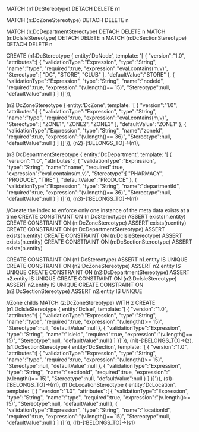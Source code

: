 
MATCH (n1:DcStereotype) DETACH DELETE n1

MATCH (n:DcZoneStereotype) DETACH DELETE n

MATCH (n:DcDepartmentStereotype) DETACH DELETE n
MATCH (n:DcIsleStereotype) DETACH DELETE n
MATCH (n:DcSectionStereotype) DETACH DELETE n

CREATE (n1:DcStereotype { entity:'DcNode', template:  '[  {
                                          "version":"1.0",
                                          "attributes":[
                                        {
                                           "validationType":"Expression",
                                           "type":"String",
                                           "name":"type",
                                           "required":true,
                                           "expression":"eval.contains(m,v)",
                                           "Stereotype":[
                                                     "DC",
                                                     "STORE",
                                                     "CLUB"
                                                   ],
                                           "defaultValue":"STORE"
                                         },
                                         {
                                           "validationType":"Expression",
                                           "type":"String",
                                           "name":"nodeId",
                                           "required":true,
                                           "expression":"(v.length()== 15)",
                                           "Stereotype":null,
                                           "defaultValue":null
                                         }
                                         ]
                                         }]'}),

 (n2:DcZoneStereotype { entity:'DcZone', template:  '[  {
                                          "version":"1.0",
                                          "attributes":[
                                        {
                                           "validationType":"Expression",
                                           "type":"String",
                                           "name":"type",
                                           "required":true,
                                           "expression":"eval.contains(m,v)",
                                           "Stereotype":[
                                                     "ZONE1",
                                                     "ZONE2",
                                                     "ZONE3"
                                                   ],
                                           "defaultValue":"ZONE1"
                                         },
                                         {
                                           "validationType":"Expression",
                                           "type":"String",
                                           "name":"zoneId",
                                           "required":true,
                                           "expression":"(v.length()== 36)",
                                           "Stereotype":null,
                                           "defaultValue":null
                                         }
                                         ]
                                         }]'}),
 (n2)-[:BELONGS_TO]->(n1),

 (n3:DcDepartmentStereotype { entity:'DcDepartment', template:  '[  {
                                          "version":"1.0",
                                          "attributes":[
                                        {
                                           "validationType":"Expression",
                                           "type":"String",
                                           "name":"name",
                                           "required":true,
                                           "expression":"eval.contains(m,v)",
                                           "Stereotype":[
                                                     "PHARMACY",
                                                     "PRODUCE",
                                                     "TIRE"
                                                   ],
                                           "defaultValue":"PRODUCE"
                                         },
                                         {
                                           "validationType":"Expression",
                                           "type":"String",
                                           "name":"departmentId",
                                           "required":true,
                                           "expression":"(v.length()== 36)",
                                           "Stereotype":null,
                                           "defaultValue":null
                                         }
                                         ]
                                         }]'}),
 (n3)-[:BELONGS_TO]->(n1)

//Create the index to enforce only one instance of the meta data exists at a time
CREATE CONSTRAINT ON (n:DcStereotype) ASSERT exists(n.entity)
CREATE CONSTRAINT ON (n:DcZoneStereotype) ASSERT exists(n.entity)
CREATE CONSTRAINT ON (n:DcDepartmentStereotype) ASSERT exists(n.entity)
CREATE CONSTRAINT ON (n:DcIsleStereotype) ASSERT exists(n.entity)
CREATE CONSTRAINT ON (n:DcSectionStereotype) ASSERT exists(n.entity)

CREATE CONSTRAINT ON (n1:DcStereotype) ASSERT n1.entity IS UNIQUE
CREATE CONSTRAINT ON (n2:DcZoneStereotype) ASSERT n2.entity IS UNIQUE
CREATE CONSTRAINT ON (n2:DcDepartmentStereotype) ASSERT n2.entity IS UNIQUE
CREATE CONSTRAINT ON (n2:DcIsleStereotype) ASSERT n2.entity IS UNIQUE
CREATE CONSTRAINT ON (n2:DcSectionStereotype) ASSERT n2.entity IS UNIQUE

//Zone childs
MATCH (z:DcZoneStereotype)
WITH z
CREATE (n1:DcIsleStereotype { entity:'DcIsel', template:  '[  {
                                          "version":"1.0",
                                          "attributes":[
                                        {
                                           "validationType":"Expression",
                                           "type":"String",
                                           "name":"type",
                                           "required":true,
                                           "expression":"(v.length()>= 15)",
                                           "Stereotype":null,
                                           "defaultValue":null
                                         },
                                         {
                                           "validationType":"Expression",
                                           "type":"String",
                                           "name":"isleId",
                                           "required":true,
                                           "expression":"(v.length()== 15)",
                                           "Stereotype":null,
                                           "defaultValue":null
                                         }
                                         ]
                                         }]'}),
(n1)-[:BELONGS_TO]->(z),
(s1:DcSectionStereotype { entity:'DcSection', template:  '[  {
                                          "version":"1.0",
                                          "attributes":[
                                        {
                                           "validationType":"Expression",
                                           "type":"String",
                                           "name":"type",
                                           "required":true,
                                           "expression":"(v.length()>= 15)",
                                           "Stereotype":null,
                                           "defaultValue":null
                                         },
                                         {
                                           "validationType":"Expression",
                                           "type":"String",
                                           "name":"sectionId",
                                           "required":true,
                                           "expression":"(v.length()== 15)",
                                           "Stereotype":null,
                                           "defaultValue":null
                                         }
                                         ]
                                         }]'}),
(s1)-[:BELONGS_TO]->(n1),
(l1:DcLocationStereotype { entity:'DcLocation', template:  '[  {
                                        "version":"1.0",
                                        "attributes":[
                                      {
                                         "validationType":"Expression",
                                         "type":"String",
                                         "name":"type",
                                         "required":true,
                                         "expression":"(v.length()>= 15)",
                                         "Stereotype":null,
                                         "defaultValue":null
                                       },
                                       {
                                         "validationType":"Expression",
                                         "type":"String",
                                         "name":"locationId",
                                         "required":true,
                                         "expression":"(v.length()== 15)",
                                         "Stereotype":null,
                                         "defaultValue":null
                                       }
                                       ]
                                       }]'}),
(l1)-[:BELONGS_TO]->(s1)





